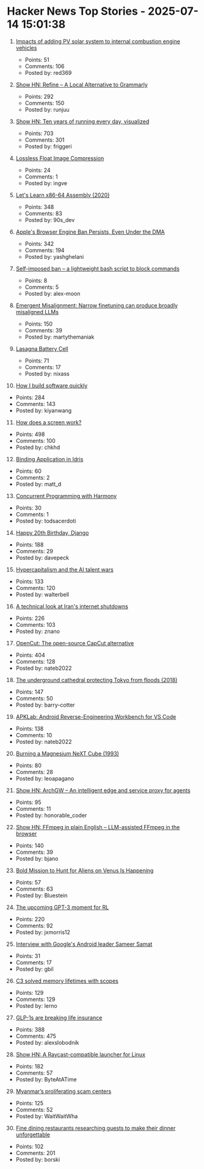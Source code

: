 # Hacker News Top Stories - 2025-07-14 15:01:38

1. [Impacts of adding PV solar system to internal combustion engine vehicles](https://www.jstor.org/stable/26169128)
   - Points: 51
   - Comments: 106
   - Posted by: red369

2. [Show HN: Refine – A Local Alternative to Grammarly](https://refine.sh)
   - Points: 292
   - Comments: 150
   - Posted by: runjuu

3. [Show HN: Ten years of running every day, visualized](https://nodaysoff.run)
   - Points: 703
   - Comments: 301
   - Posted by: friggeri

4. [Lossless Float Image Compression](https://aras-p.info/blog/2025/07/08/Lossless-Float-Image-Compression/)
   - Points: 24
   - Comments: 1
   - Posted by: ingve

5. [Let's Learn x86-64 Assembly (2020)](https://gpfault.net/posts/asm-tut-0.txt.html)
   - Points: 348
   - Comments: 83
   - Posted by: 90s_dev

6. [Apple's Browser Engine Ban Persists, Even Under the DMA](https://open-web-advocacy.org/blog/apples-browser-engine-ban-persists-even-under-the-dma/)
   - Points: 342
   - Comments: 194
   - Posted by: yashghelani

7. [Self-imposed ban – a lightweight bash script to block commands](https://github.com/alex-moon/ban)
   - Points: 8
   - Comments: 5
   - Posted by: alex-moon

8. [Emergent Misalignment: Narrow finetuning can produce broadly misaligned LLMs](https://arxiv.org/abs/2502.17424)
   - Points: 150
   - Comments: 39
   - Posted by: martythemaniak

9. [Lasagna Battery Cell](https://amazingribs.com/more-technique-and-science/more-cooking-science/reactive-pans/)
   - Points: 71
   - Comments: 17
   - Posted by: nixass

10. [How I build software quickly](https://evanhahn.com/how-i-build-software-quickly/)
   - Points: 284
   - Comments: 143
   - Posted by: kiyanwang

11. [How does a screen work?](https://www.makingsoftware.com/chapters/how-a-screen-works)
   - Points: 498
   - Comments: 100
   - Posted by: chkhd

12. [Binding Application in Idris](https://andrevidela.com/blog/2025/binding-application/)
   - Points: 60
   - Comments: 2
   - Posted by: matt_d

13. [Concurrent Programming with Harmony](https://harmony.cs.cornell.edu/book/)
   - Points: 30
   - Comments: 1
   - Posted by: todsacerdoti

14. [Happy 20th Birthday, Django](https://www.djangoproject.com/weblog/2025/jul/13/happy-20th-birthday-django/)
   - Points: 188
   - Comments: 29
   - Posted by: davepeck

15. [Hypercapitalism and the AI talent wars](https://blog.johnluttig.com/p/hypercapitalism-and-the-ai-talent)
   - Points: 133
   - Comments: 120
   - Posted by: walterbell

16. [A technical look at Iran's internet shutdowns](https://zola.ink/blog/posts/a-technical-look-at-irans-internet-shutdown)
   - Points: 226
   - Comments: 103
   - Posted by: znano

17. [OpenCut: The open-source CapCut alternative](https://github.com/OpenCut-app/OpenCut)
   - Points: 404
   - Comments: 128
   - Posted by: nateb2022

18. [The underground cathedral protecting Tokyo from floods (2018)](https://www.bbc.com/future/article/20181129-the-underground-cathedral-protecting-tokyo-from-floods)
   - Points: 147
   - Comments: 50
   - Posted by: barry-cotter

19. [APKLab: Android Reverse-Engineering Workbench for VS Code](https://github.com/APKLab/APKLab)
   - Points: 138
   - Comments: 10
   - Posted by: nateb2022

20. [Burning a Magnesium NeXT Cube (1993)](https://simson.net/ref/1993/cubefire.html)
   - Points: 80
   - Comments: 28
   - Posted by: leoapagano

21. [Show HN: ArchGW – An intelligent edge and service proxy for agents](https://github.com/katanemo/archgw/)
   - Points: 95
   - Comments: 11
   - Posted by: honorable_coder

22. [Show HN: FFmpeg in plain English – LLM-assisted FFmpeg in the browser](https://vidmix.app/ffmpeg-in-plain-english/)
   - Points: 140
   - Comments: 39
   - Posted by: bjano

23. [Bold Mission to Hunt for Aliens on Venus Is Happening](https://gizmodo.com/a-bold-mission-to-hunt-for-aliens-on-venus-is-actually-happening-2000627704)
   - Points: 57
   - Comments: 63
   - Posted by: Bluestein

24. [The upcoming GPT-3 moment for RL](https://www.mechanize.work/blog/the-upcoming-gpt-3-moment-for-rl/)
   - Points: 220
   - Comments: 92
   - Posted by: jxmorris12

25. [Interview with Google's Android leader Sameer Samat](https://www.techradar.com/phones/android/i-think-you-see-the-future-first-on-android-googles-android-leader-sameer-samat)
   - Points: 31
   - Comments: 17
   - Posted by: gbil

26. [C3 solved memory lifetimes with scopes](https://c3-lang.org/blog/forget-borrow-checkers-c3-solved-memory-lifetimes-with-scopes/)
   - Points: 129
   - Comments: 129
   - Posted by: lerno

27. [GLP-1s are breaking life insurance](https://www.glp1digest.com/p/how-glp-1s-are-breaking-life-insurance)
   - Points: 388
   - Comments: 475
   - Posted by: alexslobodnik

28. [Show HN: A Raycast-compatible launcher for Linux](https://github.com/ByteAtATime/raycast-linux)
   - Points: 182
   - Comments: 57
   - Posted by: ByteAtATime

29. [Myanmar’s proliferating scam centers](https://asia.nikkei.com/static/vdata/infographics/myanmar-scam-centers/)
   - Points: 125
   - Comments: 52
   - Posted by: WaitWaitWha

30. [Fine dining restaurants researching guests to make their dinner unforgettable](https://www.sfgate.com/food/article/data-deep-dives-bay-area-fine-dining-restaurants-20404434.php)
   - Points: 102
   - Comments: 201
   - Posted by: borski

